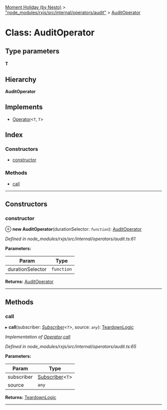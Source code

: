 [Moment Holiday (by Nesto)](../README.md) > ["node_modules/rxjs/src/internal/operators/audit"](../modules/_node_modules_rxjs_src_internal_operators_audit_.md) > [AuditOperator](../classes/_node_modules_rxjs_src_internal_operators_audit_.auditoperator.md)

# Class: AuditOperator

## Type parameters
#### T 
## Hierarchy

**AuditOperator**

## Implements

* [Operator](../interfaces/_node_modules_rxjs_src_internal_operator_.operator.md)<`T`, `T`>

## Index

### Constructors

* [constructor](_node_modules_rxjs_src_internal_operators_audit_.auditoperator.md#constructor)

### Methods

* [call](_node_modules_rxjs_src_internal_operators_audit_.auditoperator.md#call)

---

## Constructors

<a id="constructor"></a>

###  constructor

⊕ **new AuditOperator**(durationSelector: *`function`*): [AuditOperator](_node_modules_rxjs_src_internal_operators_audit_.auditoperator.md)

*Defined in node_modules/rxjs/src/internal/operators/audit.ts:61*

**Parameters:**

| Param | Type |
| ------ | ------ |
| durationSelector | `function` |

**Returns:** [AuditOperator](_node_modules_rxjs_src_internal_operators_audit_.auditoperator.md)

___

## Methods

<a id="call"></a>

###  call

▸ **call**(subscriber: *[Subscriber](_node_modules_rxjs_src_internal_subscriber_.subscriber.md)<`T`>*, source: *`any`*): [TeardownLogic](../modules/_node_modules_rxjs_src_internal_types_.md#teardownlogic)

*Implementation of [Operator](../interfaces/_node_modules_rxjs_src_internal_operator_.operator.md).[call](../interfaces/_node_modules_rxjs_src_internal_operator_.operator.md#call)*

*Defined in node_modules/rxjs/src/internal/operators/audit.ts:65*

**Parameters:**

| Param | Type |
| ------ | ------ |
| subscriber | [Subscriber](_node_modules_rxjs_src_internal_subscriber_.subscriber.md)<`T`> |
| source | `any` |

**Returns:** [TeardownLogic](../modules/_node_modules_rxjs_src_internal_types_.md#teardownlogic)

___

